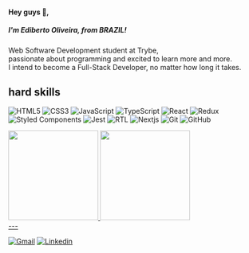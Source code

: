 <h4 align="left">Hey guys 👋,
  <br/>
  <h5>I'm Ediberto Oliveira, from BRAZIL!</h5></h4>
<p align="left">
 Web Software Development student at Trybe,<br/>
passionate about programming and excited to learn more and more.<br/>
I intend to become a Full-Stack Developer, no matter how long it takes.</p>

## hard skills 

<p>
<img alt="HTML5" src="https://img.shields.io/badge/-HTML5-E34F26?style=flat-square&logo=HTML5&logoColor=white" />
<img alt="CSS3" src="https://img.shields.io/badge/-CSS3-1572B6?style=flat-square&logo=CSS3&logoColor=white" />
<img alt="JavaScript" src="https://img.shields.io/badge/-JavaScript-e0c050?style=flat-square&logo=javascript&logoColor=white" />
<img alt="TypeScript" src="https://img.shields.io/badge/-TypeScript-007ACC?style=flat-square&logo=typescript&logoColor=white" />
<img alt="React" src="https://img.shields.io/badge/-React-45b8d8?style=flat-square&logo=react&logoColor=white" />
<img alt="Redux" src="https://img.shields.io/badge/-Redux-purple?style=flat-square&logo=redux&logoColor=white" />
<img alt="Styled Components" src="https://img.shields.io/badge/-Styled Components-pink?style=flat-square&logo=styled-components&logoColor=" />
<img alt="Jest" src="https://img.shields.io/badge/-Jest-E34F26?style=flat-square&logo=jest&logoColor=white" />
<img alt="RTL" src="https://img.shields.io/badge/-RTL-white?style=flat-square&logo=testing-library&logoColor=E34F26" />
<img alt="Nextjs" src="https://img.shields.io/badge/-Nextjs-191929?style=flat-square&logo=next.js&logoColor=white" />
<!-- 
<img alt="MySQL" src="https://img.shields.io/badge/-MySQL-4479a1?style=flat-square&logo=MySQL&logoColor=white" /> 
<img alt="MongoDB" src="https://img.shields.io/badge/-MongoDB-116149?style=flat-square&logo=MongoDB&logoColor=white" /> 
<img alt="Nodejs" src="https://img.shields.io/badge/-Nodejs-43853d?style=flat-square&logo=node.js&logoColor=white" />
<img alt="Express" src="https://img.shields.io/badge/-Express-1a202c?style=flat-square&logo=Expressjs&logoColor=white" />
<img alt="Java" src="https://img.shields.io/badge/-Java-E34F26?style=flat-square&logo=java&logoColor=white" />
<img alt="Spring Boot" src="https://img.shields.io/badge/-Spring Boot-43853d?style=flat-square&logo=spring&logoColor=white" />
<img alt="Docker" src="https://img.shields.io/badge/-Docker-46a2f1?style=flat-square&logo=docker&logoColor=white" /> 
-->

<img alt="Git" src="https://img.shields.io/badge/-Git-1a202c?style=flat-square&logo=Git&logoColor=" />
<img alt="GitHub" src="https://img.shields.io/badge/-Github-black?style=flat-square&logo=Github&logoColor=white" />

</p>

<div>
  <a href="https://github.com/Matan18">
  <img height="180em" src="https://github-readme-stats-eight-theta.vercel.app/api?username=edibertooliveira&show_icons=true&theme=tokyonight&include_all_commits=true&count_private=true"/>
  <img height="180em" src="https://github-readme-stats-eight-theta.vercel.app/api/top-langs/?username=edibertooliveira&layout=compact&langs_count=8&theme=tokyonight"/>
<div>
---

[![Gmail](https://img.icons8.com/color/48/000000/gmail.png)](mailto:edibertooliveira@aol.com)
[![Linkedin](https://img.icons8.com/color/48/000000/linkedin.png)](https://www.linkedin.com/in/edibertooliveira/)

